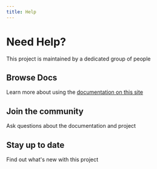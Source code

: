 ```yaml
---
title: Help
---
```


# Need Help?

This project is maintained by a dedicated group of people

<div class="container">
  <div class="row">
    <div class="col">
      <h2>Browse Docs</h2>
      Learn more about using the <a href="/docs/installation">documentation on this site</a>
    </div>
    <div class="col">
      <h2>Join the community</h2>
      <p>Ask questions about the documentation and project</p>
    </div>
      <div class="col">
      <h2>Stay up to date</h2>
      <p>Find out what's new with this project</p>
    </div>
  </div>
</div>
